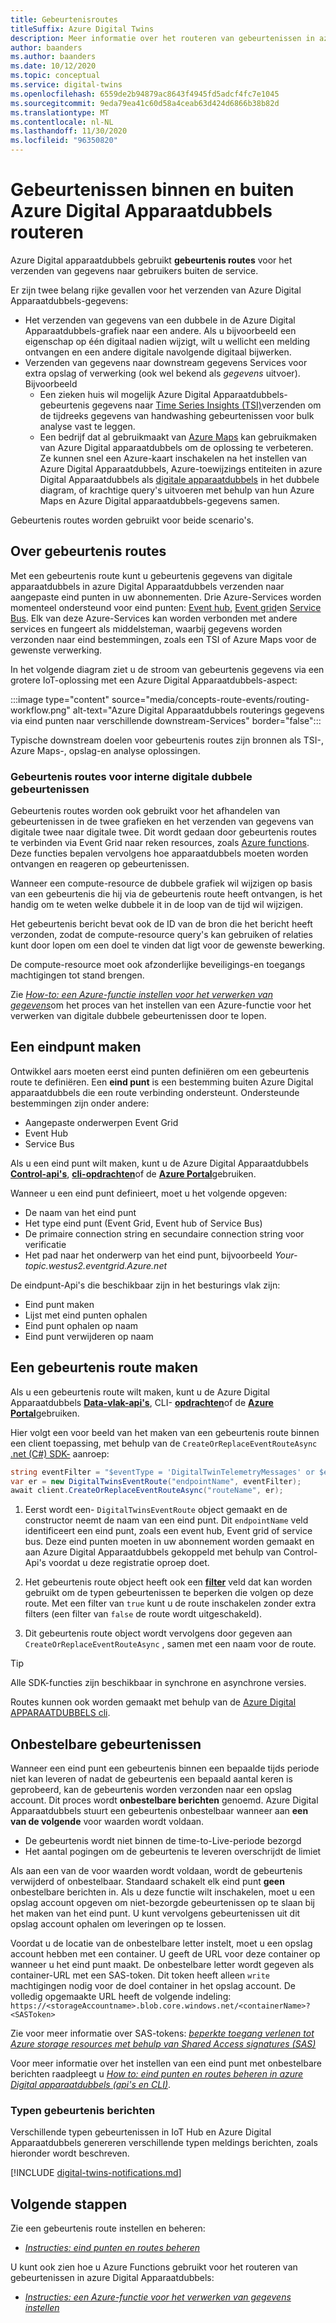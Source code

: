 ```yaml
---
title: Gebeurtenisroutes
titleSuffix: Azure Digital Twins
description: Meer informatie over het routeren van gebeurtenissen in azure Digital Apparaatdubbels en naar andere Azure-Services.
author: baanders
ms.author: baanders
ms.date: 10/12/2020
ms.topic: conceptual
ms.service: digital-twins
ms.openlocfilehash: 6559de2b94879ac8643f4945fd5adcf4fc7e1045
ms.sourcegitcommit: 9eda79ea41c60d58a4ceab63d424d6866b38b82d
ms.translationtype: MT
ms.contentlocale: nl-NL
ms.lasthandoff: 11/30/2020
ms.locfileid: "96350820"
---
```

# <a name="route-events-within-and-outside-of-azure-digital-twins"></a>Gebeurtenissen binnen en buiten Azure Digital Apparaatdubbels routeren

Azure Digital apparaatdubbels gebruikt **gebeurtenis routes** voor het verzenden van gegevens naar gebruikers buiten de service. 

Er zijn twee belang rijke gevallen voor het verzenden van Azure Digital Apparaatdubbels-gegevens:
* Het verzenden van gegevens van een dubbele in de Azure Digital Apparaatdubbels-grafiek naar een andere. Als u bijvoorbeeld een eigenschap op één digitaal nadien wijzigt, wilt u wellicht een melding ontvangen en een andere digitale navolgende digitaal bijwerken.
* Verzenden van gegevens naar downstream gegevens Services voor extra opslag of verwerking (ook wel bekend als *gegevens* uitvoer). Bijvoorbeeld
  - Een zieken huis wil mogelijk Azure Digital Apparaatdubbels-gebeurtenis gegevens naar [Time Series Insights (TSI)](../time-series-insights/overview-what-is-tsi.md)verzenden om de tijdreeks gegevens van handwashing gebeurtenissen voor bulk analyse vast te leggen.
  - Een bedrijf dat al gebruikmaakt van [Azure Maps](../azure-maps/about-azure-maps.md) kan gebruikmaken van Azure Digital apparaatdubbels om de oplossing te verbeteren. Ze kunnen snel een Azure-kaart inschakelen na het instellen van Azure Digital Apparaatdubbels, Azure-toewijzings entiteiten in azure Digital Apparaatdubbels als [digitale apparaatdubbels](concepts-twins-graph.md) in het dubbele diagram, of krachtige query's uitvoeren met behulp van hun Azure Maps en Azure Digital apparaatdubbels-gegevens samen.

Gebeurtenis routes worden gebruikt voor beide scenario's.

## <a name="about-event-routes"></a>Over gebeurtenis routes

Met een gebeurtenis route kunt u gebeurtenis gegevens van digitale apparaatdubbels in azure Digital Apparaatdubbels verzenden naar aangepaste eind punten in uw abonnementen. Drie Azure-Services worden momenteel ondersteund voor eind punten: [Event hub](../event-hubs/event-hubs-about.md), [Event grid](../event-grid/overview.md)en [Service Bus](../service-bus-messaging/service-bus-messaging-overview.md). Elk van deze Azure-Services kan worden verbonden met andere services en fungeert als middelsteman, waarbij gegevens worden verzonden naar eind bestemmingen, zoals een TSI of Azure Maps voor de gewenste verwerking.

In het volgende diagram ziet u de stroom van gebeurtenis gegevens via een grotere IoT-oplossing met een Azure Digital Apparaatdubbels-aspect:

:::image type="content" source="media/concepts-route-events/routing-workflow.png" alt-text="Azure Digital Apparaatdubbels routerings gegevens via eind punten naar verschillende downstream-Services" border="false":::

Typische downstream doelen voor gebeurtenis routes zijn bronnen als TSI-, Azure Maps-, opslag-en analyse oplossingen.

### <a name="event-routes-for-internal-digital-twin-events"></a>Gebeurtenis routes voor interne digitale dubbele gebeurtenissen

Gebeurtenis routes worden ook gebruikt voor het afhandelen van gebeurtenissen in de twee grafieken en het verzenden van gegevens van digitale twee naar digitale twee. Dit wordt gedaan door gebeurtenis routes te verbinden via Event Grid naar reken resources, zoals [Azure functions](../azure-functions/functions-overview.md). Deze functies bepalen vervolgens hoe apparaatdubbels moeten worden ontvangen en reageren op gebeurtenissen. 

Wanneer een compute-resource de dubbele grafiek wil wijzigen op basis van een gebeurtenis die hij via de gebeurtenis route heeft ontvangen, is het handig om te weten welke dubbele it in de loop van de tijd wil wijzigen. 

Het gebeurtenis bericht bevat ook de ID van de bron die het bericht heeft verzonden, zodat de compute-resource query's kan gebruiken of relaties kunt door lopen om een doel te vinden dat ligt voor de gewenste bewerking. 

De compute-resource moet ook afzonderlijke beveiligings-en toegangs machtigingen tot stand brengen.

Zie [*How-to: een Azure-functie instellen voor het verwerken van gegevens*](how-to-create-azure-function.md)om het proces van het instellen van een Azure-functie voor het verwerken van digitale dubbele gebeurtenissen door te lopen.

## <a name="create-an-endpoint"></a>Een eindpunt maken

Ontwikkel aars moeten eerst eind punten definiëren om een gebeurtenis route te definiëren. Een **eind punt** is een bestemming buiten Azure Digital apparaatdubbels die een route verbinding ondersteunt. Ondersteunde bestemmingen zijn onder andere:
* Aangepaste onderwerpen Event Grid
* Event Hub
* Service Bus

Als u een eind punt wilt maken, kunt u de Azure Digital Apparaatdubbels [**Control-api's**](how-to-manage-routes-apis-cli.md#create-an-endpoint-for-azure-digital-twins), [**cli-opdrachten**](how-to-manage-routes-apis-cli.md#manage-endpoints-and-routes-with-cli)of de [**Azure Portal**](how-to-manage-routes-portal.md#create-an-endpoint-for-azure-digital-twins)gebruiken. 

Wanneer u een eind punt definieert, moet u het volgende opgeven:
* De naam van het eind punt
* Het type eind punt (Event Grid, Event hub of Service Bus)
* De primaire connection string en secundaire connection string voor verificatie 
* Het pad naar het onderwerp van het eind punt, bijvoorbeeld *Your-topic.westus2.eventgrid.Azure.net*

De eindpunt-Api's die beschikbaar zijn in het besturings vlak zijn:
* Eind punt maken
* Lijst met eind punten ophalen
* Eind punt ophalen op naam
* Eind punt verwijderen op naam

## <a name="create-an-event-route"></a>Een gebeurtenis route maken
 
Als u een gebeurtenis route wilt maken, kunt u de Azure Digital Apparaatdubbels [**Data-vlak-api's**](how-to-manage-routes-apis-cli.md#create-an-event-route), CLI- [**opdrachten**](how-to-manage-routes-apis-cli.md#manage-endpoints-and-routes-with-cli)of de [**Azure Portal**](how-to-manage-routes-portal.md#create-an-event-route)gebruiken. 

Hier volgt een voor beeld van het maken van een gebeurtenis route binnen een client toepassing, met behulp van de `CreateOrReplaceEventRouteAsync` [.net (C#) SDK-](/dotnet/api/overview/azure/digitaltwins/client?view=azure-dotnet&preserve-view=true) aanroep: 

```csharp
string eventFilter = "$eventType = 'DigitalTwinTelemetryMessages' or $eventType = 'DigitalTwinLifecycleNotification'";
var er = new DigitalTwinsEventRoute("endpointName", eventFilter);
await client.CreateOrReplaceEventRouteAsync("routeName", er);
```

1. Eerst wordt een- `DigitalTwinsEventRoute` object gemaakt en de constructor neemt de naam van een eind punt. Dit `endpointName` veld identificeert een eind punt, zoals een event hub, Event grid of service bus. Deze eind punten moeten in uw abonnement worden gemaakt en aan Azure Digital Apparaatdubbels gekoppeld met behulp van Control-Api's voordat u deze registratie oproep doet.

2. Het gebeurtenis route object heeft ook een [**filter**](how-to-manage-routes-apis-cli.md#filter-events) veld dat kan worden gebruikt om de typen gebeurtenissen te beperken die volgen op deze route. Met een filter van `true` kunt u de route inschakelen zonder extra filters (een filter van `false` de route wordt uitgeschakeld). 

3. Dit gebeurtenis route object wordt vervolgens door gegeven aan `CreateOrReplaceEventRouteAsync` , samen met een naam voor de route.

> [!TIP]
> Alle SDK-functies zijn beschikbaar in synchrone en asynchrone versies.

Routes kunnen ook worden gemaakt met behulp van de [Azure Digital APPARAATDUBBELS cli](how-to-use-cli.md).

## <a name="dead-letter-events"></a>Onbestelbare gebeurtenissen

Wanneer een eind punt een gebeurtenis binnen een bepaalde tijds periode niet kan leveren of nadat de gebeurtenis een bepaald aantal keren is geprobeerd, kan de gebeurtenis worden verzonden naar een opslag account. Dit proces wordt **onbestelbare berichten** genoemd. Azure Digital Apparaatdubbels stuurt een gebeurtenis onbestelbaar wanneer aan **een van de volgende** voor waarden wordt voldaan. 

* De gebeurtenis wordt niet binnen de time-to-Live-periode bezorgd
* Het aantal pogingen om de gebeurtenis te leveren overschrijdt de limiet

Als aan een van de voor waarden wordt voldaan, wordt de gebeurtenis verwijderd of onbestelbaar. Standaard schakelt elk eind punt **geen** onbestelbare berichten in. Als u deze functie wilt inschakelen, moet u een opslag account opgeven om niet-bezorgde gebeurtenissen op te slaan bij het maken van het eind punt. U kunt vervolgens gebeurtenissen uit dit opslag account ophalen om leveringen op te lossen.

Voordat u de locatie van de onbestelbare letter instelt, moet u een opslag account hebben met een container. U geeft de URL voor deze container op wanneer u het eind punt maakt. De onbestelbare letter wordt gegeven als container-URL met een SAS-token. Dit token heeft alleen `write` machtigingen nodig voor de doel container in het opslag account. De volledig opgemaakte URL heeft de volgende indeling: `https://<storageAccountname>.blob.core.windows.net/<containerName>?<SASToken>`

Zie voor meer informatie over SAS-tokens: [ *beperkte toegang verlenen tot Azure storage resources met behulp van Shared Access signatures (SAS)*](../storage/common/storage-sas-overview.md)

Voor meer informatie over het instellen van een eind punt met onbestelbare berichten raadpleegt u [*How to: eind punten en routes beheren in azure Digital apparaatdubbels (api's en CLI)*](how-to-manage-routes-apis-cli.md#create-an-endpoint-with-dead-lettering).

### <a name="types-of-event-messages"></a>Typen gebeurtenis berichten

Verschillende typen gebeurtenissen in IoT Hub en Azure Digital Apparaatdubbels genereren verschillende typen meldings berichten, zoals hieronder wordt beschreven.

[!INCLUDE [digital-twins-notifications.md](../../includes/digital-twins-notifications.md)]

## <a name="next-steps"></a>Volgende stappen

Zie een gebeurtenis route instellen en beheren:
* [*Instructies: eind punten en routes beheren*](how-to-manage-routes-apis-cli.md)

U kunt ook zien hoe u Azure Functions gebruikt voor het routeren van gebeurtenissen in azure Digital Apparaatdubbels:
* [*Instructies: een Azure-functie voor het verwerken van gegevens instellen*](how-to-create-azure-function.md)